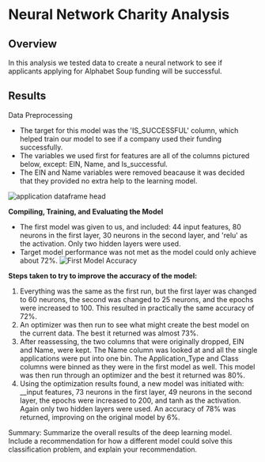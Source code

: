 # Neural Network Charity Analysis

## **Overview**

In this analysis we tested data to create a neural network to see if applicants applying for Alphabet Soup funding will be successful. 

## **Results**

Data Preprocessing
- The target for this model was the 'IS_SUCCESSFUL' column, which helped train our model to see if a company used their funding successfully.
- The variables we used first for features are all of the columns pictured below, except: EIN, Name, and Is_successful.
- The EIN and Name variables were removed beacause it was decided that they provided no extra help to the learning model.

![application dataframe head]()

**Compiling, Training, and Evaluating the Model**
- The first model was given to us, and included: 44 input features, 80 neurons in the first layer, 30 neurons in the second layer, and 'relu' as the activation. Only two hidden layers were used.
- Target model performance was not met as the model could only achieve about 72%.
![First Model Accuracy]()

**Steps taken to try to improve the accuracy of the model:**
1. Everything was the same as the first run, but the first layer was changed to 60 neurons, the second was changed to 25 neurons, and the epochs were increased to 100. This resulted in practically the same accuracy of 72%.
2. An optimizer was then run to see what might create the best model on the current data. The best it returned was almost 73%.
3. After reassessing, the two columns that were originally dropped, EIN and Name, were kept. The Name column was looked at and all the single applications were put into one bin. The Application_Type and Class columns were binned as they were in the first model as well. This model was then run through an optimizer and the best it returned was 80%.
4. Using the optimization results found, a new model was initiated with: __input features, 73 neurons in the first layer, 49 neurons in the second layer, the epochs were increased to 200, and tanh as the activation. Again only two hidden layers were used. An accuracy of 78% was returned, improving on the original model by 6%.

Summary: Summarize the overall results of the deep learning model. Include a recommendation for how a different model could solve this classification problem, and explain your recommendation.
